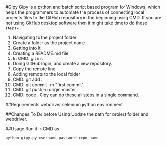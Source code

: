 #Gipy
Gipy is a python and batch script based program for Windows, which helps the programmers to automate the process of connecting local projects files to the GitHub repository in the beginning using CMD.
If you are not using GitHub desktop software then it might take time to do these steps-
1. Navigating to the project folder
2. Create a folder as the project name
3. Getting into it
4. Creating a README.md file
5. In CMD: git init
6. Doing  GitHub login, and create a new repository.
7. Copy the remote line
8. Adding remote to the local folder
9. CMD: git add .  
10. CMD: git commit -m "first commit"
11. CMD: git push -u origin master
12. CMD:  code .
Gipy can do these all steps in a single command.

##Requirements
webdriver
selenium
python environment

##Changes To Do before Using 
Update the path for project folder and webdriver.

##Usage
Run it in CMD as
```cmd
python gipy.py username password repo_name
```

